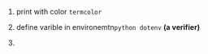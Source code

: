 1. print with color `termcolor` 

2. define varible in environemtn`python dotenv` **(a verifier)**
3. 
